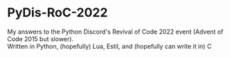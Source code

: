 # PyDis-RoC-2022
My answers to the Python Discord's Revival of Code 2022 event (Advent of Code 2015 but slower).<br/>
Written in Python, (hopefully) Lua, Estil, and (hopefully can write it in) C
